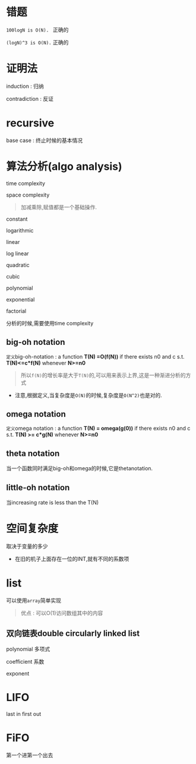 # 错题

`100logN is O(N). ` 正确的

`(logN)^3 is O(N).` 正确的



# 证明法

induction : 归纳

contradiction : 反证



# recursive

base case : 终止时候的基本情况



# 算法分析(algo analysis)

time complexity

space complexity



> 加减乘除,赋值都是一个基础操作.



constant 

logarithmic

linear 

log linear

quadratic

cubic

polynomial

exponential

factorial



分析的时候,需要使用time complexity



## big-oh notation

`定义`big-oh-notation : a function **T(N) =O(f(N))** if there exists n0 and c s.t. **T(N)<=c*f(N)** whenever **N>=n0** 

> 所以`f(N)`的增长率是大于`T(N)`的,可以用来表示上界,这是一种渐进分析的方式



* 注意,根据定义,当复杂度是`O(N)`的时候,复杂度是`O(N^2)`也是对的.



## omega notation

`定义`omega notation : a function **T(N) = omega(g(0))** if there exists n0 and c s.t. **T(N)  >= c*g(N)** whenever **N>=n0**



## theta notation

当一个函数同时满足big-oh和omega的时候,它是thetanotation.



## little-oh notation

当increasing rate is less than the T(N)



# 空间复杂度

取决于变量的多少

* 在旧的机子上面存在一位的INT,就有不同的系数项



# list



可以使用`array`简单实现

> 优点 : 可以O(1)访问数组其中的内容



## 双向链表double circularly linked list



polynomial 多项式



coefficient 系数

exponent 



# LIFO

last in first out



# FiFO

第一个进第一个出去

